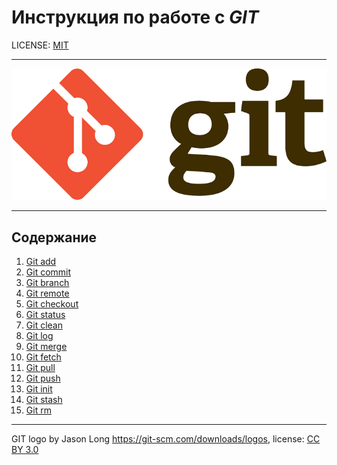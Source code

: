 # Инструкция по работе с _GIT_

LIСENSE: [MIT](./license.md)

---

![](./git-logo.png)

---

## Содержание

1. [Git add](./add.md)
2. [Git commit](./commit.md)
3. [Git branch](./branch.md)
4. [Git remote](./remote.md)
5. [Git checkout](./checkout.md)
6. [Git status](./status.md)
7. [Git clean](./clean.md)
8. [Git log](./log.md)
9. [Git merge](./merge.md)
10. [Git fetch](./fetch.md)
11. [Git pull](./pull.md)
12. [Git push](./push.md)
13. [Git init](./init.md)
14. [Git stash](./stash.md)
15. [Git rm](./rm.md)

---

GIT logo by Jason Long <https://git-scm.com/downloads/logos>, license: [CC BY 3.0](https://creativecommons.org/licenses/by/3.0/)
